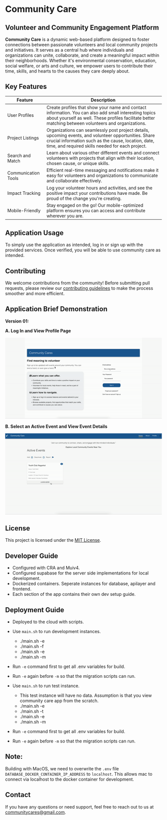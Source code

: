 # Community Care

## Volunteer and Community Engagement Platform

**Community Care** is a dynamic web-based platform designed to foster connections between passionate volunteers and local community projects and initiatives. It serves as a central hub where individuals and organizations can unite, collaborate, and create a meaningful impact within their neighborhoods. Whether it's environmental conservation, education, social welfare, or arts and culture, we empower users to contribute their time, skills, and hearts to the causes they care deeply about.

## Key Features

| Feature             | Description                                                                                                                                                                                                      |
| ------------------- | ---------------------------------------------------------------------------------------------------------------------------------------------------------------------------------------------------------------- |
| User Profiles       | Create profiles that show your name and contact information. You can also add small interesting topics about yourself as well. These profiles facilitate better matching between volunteers and organizations.   |
| Project Listings    | Organizations can seamlessly post project details, upcoming events, and volunteer opportunities. Share crucial information such as the cause, location, date, time, and required skills needed for each project. |
| Search and Match    | Learn about various other different events and connect volunteers with projects that align with their location, chosen cause, or unique skills.                                                                  |
| Communication Tools | Efficient real-time messaging and notifications make it easy for volunteers and organizations to communicate and collaborate effectively.                                                                        |
| Impact Tracking     | Log your volunteer hours and activities, and see the positive impact your contributions have made. Be proud of the change you're creating.                                                                       |
| Mobile-Friendly     | Stay engaged on the go! Our mobile-optimized platform ensures you can access and contribute wherever you are.                                                                                                    |

## Application Usage

To simply use the application as intended, log in or sign up with the provided services. Once verified, you will be able to use community care as intended.

## Contributing

We welcome contributions from the community! Before submitting pull requests, please review our [contributing guidelines](CONTRIBUTING.md) to make the process smoother and more efficient.

## Application Brief Demonstration

**Version 01:**

**A. Log In and View Profile Page**

![Application Overview](frontend/src/util/developer_guide/gifs/v1/logging-in.gif)

**B. Select an Active Event and View Event Details**

![Event Overview](frontend/src/util/developer_guide/gifs/v1/event-overview.gif)

## License

This project is licensed under the [MIT License](LICENSE.md).

## Developer Guide

- Configured with CRA and Muiv4.
- Configured supabase for the server side implementations for local development.
- Dockerized containers. Seperate instances for database, apilayer and frontend.
- Each section of the app contains their own dev setup guide.

## Deployment Guide

- Deployed to the cloud with scripts.
- Use `main.sh` to run development instances.
  - ./main.sh -e
  - ./main.sh -f
  - ./main.sh -e
  - ./main.sh -m
- Run `-e` command first to get all .env variables for build.
- Run `-e` again before `-m` so that the migration scripts can run.

- Use `main.sh` to run test instance.
  - This test instance will have no data. Assumption is that you view community care app from the scratch.
  - ./main.sh -e
  - ./main.sh -t
  - ./main.sh -e
  - ./main.sh -m
- Run `-e` command first to get all .env variables for build.
- Run `-e` again before `-m` so that the migration scripts can run.

## Note: 
  Building with MacOS, we need to overwrite the `.env` file `DATABASE_DOCKER_CONTAINER_IP_ADDRESS` to `localhost`. This allows mac to connect via localhost to the docker container for development.

## Contact

If you have any questions or need support, feel free to reach out to us at communitycares@gmail.com.
